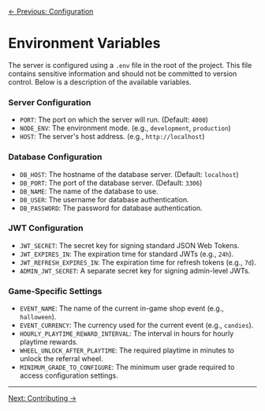 [← Previous: Configuration](./configuration.md)

# Environment Variables

The server is configured using a `.env` file in the root of the project. This file contains sensitive information and should not be committed to version control. Below is a description of the available variables.

### Server Configuration

- `PORT`: The port on which the server will run. (Default: `4000`)
- `NODE_ENV`: The environment mode. (e.g., `development`, `production`)
- `HOST`: The server's host address. (e.g., `http://localhost`)

### Database Configuration

- `DB_HOST`: The hostname of the database server. (Default: `localhost`)
- `DB_PORT`: The port of the database server. (Default: `3306`)
- `DB_NAME`: The name of the database to use.
- `DB_USER`: The username for database authentication.
- `DB_PASSWORD`: The password for database authentication.

### JWT Configuration

- `JWT_SECRET`: The secret key for signing standard JSON Web Tokens.
- `JWT_EXPIRES_IN`: The expiration time for standard JWTs (e.g., `24h`).
- `JWT_REFRESH_EXPIRES_IN`: The expiration time for refresh tokens (e.g., `7d`).
- `ADMIN_JWT_SECRET`: A separate secret key for signing admin-level JWTs.

### Game-Specific Settings

- `EVENT_NAME`: The name of the current in-game shop event (e.g., `halloween`).
- `EVENT_CURRENCY`: The currency used for the current event (e.g., `candies`).
- `HOURLY_PLAYTIME_REWARD_INTERVAL`: The interval in hours for hourly playtime rewards.
- `WHEEL_UNLOCK_AFTER_PLAYTIME`: The required playtime in minutes to unlock the referral wheel.
- `MINIMUM_GRADE_TO_CONFIGURE`: The minimum user grade required to access configuration settings.

---

[Next: Contributing →](./contributing.md)

